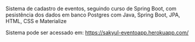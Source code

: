 Sistema de cadastro de eventos, seguindo curso de Spring Boot, com pesistência dos dados em banco Postgres com Java, Spring Boot, JPA, HTML, CSS e Materialize

Sistema pode ser acessado em: https://sakyul-eventoapp.herokuapp.com/